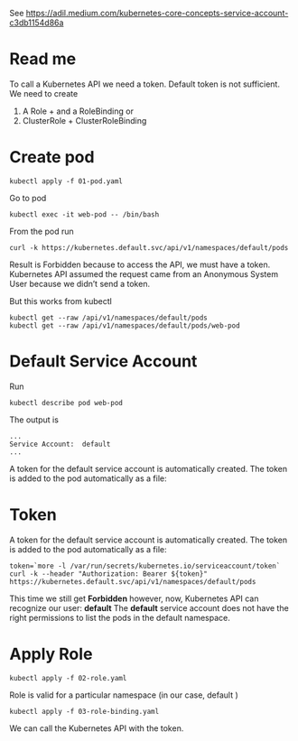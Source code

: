 See https://adil.medium.com/kubernetes-core-concepts-service-account-c3db1154d86a

# Read me
To call a Kubernetes API we need a token. Default token is not sufficient. We need to create 
1. A Role + and a RoleBinding
or 
2. ClusterRole + ClusterRoleBinding

# Create pod

```
kubectl apply -f 01-pod.yaml
```

Go to pod

```
kubectl exec -it web-pod -- /bin/bash
```

From the pod run

```
curl -k https://kubernetes.default.svc/api/v1/namespaces/default/pods
```

Result is Forbidden because to access the API, we must have a token. Kubernetes API assumed the request came from an
Anonymous System User because we didn’t send a token.

But this works from kubectl

```
kubectl get --raw /api/v1/namespaces/default/pods
kubectl get --raw /api/v1/namespaces/default/pods/web-pod
```

# Default Service Account

Run

```
kubectl describe pod web-pod
```

The output is

```
...
Service Account:  default
...
```

A token for the default service account is automatically created. The token is added to the pod automatically as a file:

# Token

A token for the default service account is automatically created. The token is added to the pod automatically as a file:

```
token=`more -l /var/run/secrets/kubernetes.io/serviceaccount/token`
curl -k --header "Authorization: Bearer ${token}" https://kubernetes.default.svc/api/v1/namespaces/default/pods
```

This time we still get **Forbidden** however, now, Kubernetes API can recognize our user: **default**
The **default** service account does not have the right permissions to list the pods in the default namespace.

# Apply Role

```
kubectl apply -f 02-role.yaml
```

Role is valid for a particular namespace (in our case, default )

```
kubectl apply -f 03-role-binding.yaml
```
We can call the Kubernetes API with the token.